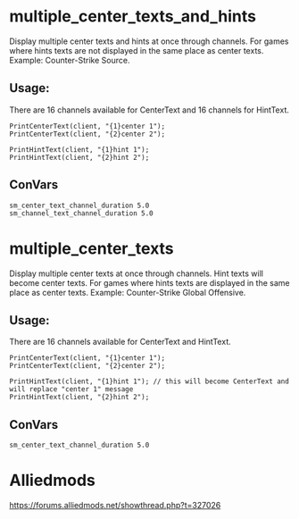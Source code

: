 # multiple_center_texts_and_hints
Display multiple center texts and hints at once through channels.
For games where hints texts are not displayed in the same place as center texts. Example: Counter-Strike Source.

## Usage:
There are 16 channels available for CenterText and 16 channels for HintText.
```
PrintCenterText(client, "{1}center 1");
PrintCenterText(client, "{2}center 2");

PrintHintText(client, "{1}hint 1");
PrintHintText(client, "{2}hint 2");
```

## ConVars
```
sm_center_text_channel_duration 5.0
sm_channel_text_channel_duration 5.0
```

# multiple_center_texts
Display multiple center texts at once through channels. Hint texts will become center texts.
For games where hints texts are displayed in the same place as center texts. Example: Counter-Strike Global Offensive.


## Usage:
There are 16 channels available for CenterText and HintText.
```
PrintCenterText(client, "{1}center 1");
PrintCenterText(client, "{2}center 2");

PrintHintText(client, "{1}hint 1"); // this will become CenterText and will replace "center 1" message
PrintHintText(client, "{2}hint 2");
```

## ConVars
```
sm_center_text_channel_duration 5.0
```

# Alliedmods
https://forums.alliedmods.net/showthread.php?t=327026

